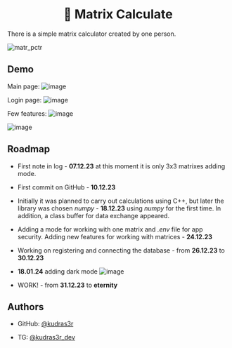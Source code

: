 # <div align="center">🎲 Matrix Calculate
</div>  


There is a simple matrix calculator created by one person.

![matr_pctr](https://github.com/kudras3r/MatrixCalculate/assets/109919639/99eaf8c2-e855-404b-9b06-ff93ec404bc3)


## Demo

Main page:
![image](https://github.com/kudras3r/MatrixCalculate/assets/109919639/d68a6175-3d90-43f8-9cab-cd94ffb63e49)

Login page: 
![image](https://github.com/kudras3r/MatrixCalculate/assets/109919639/51c814eb-c940-485e-a7be-d58df1ef075d)

Few features: 
![image](https://github.com/kudras3r/MatrixCalculate/assets/109919639/8092242e-942b-4316-9f18-b03c248a712a)

![image](https://github.com/kudras3r/MatrixCalculate/assets/109919639/ad7a8624-6936-4ba8-8b7e-dbe4a6572de1)



## Roadmap

- First note in log - **07.12.23** at this moment it is only 3x3 matrixes adding mode. 

- First commit on GitHub - **10.12.23**

- Initially it was planned to carry out calculations using C++, but later the library was chosen _numpy_ - **18.12.23** using _numpy_ for the first time. In addition, a class buffer for data exchange appeared.

- Adding a mode for working with one matrix and _.env_ file for app security. Adding new features for working with matrices - **24.12.23**

- Working on registering and connecting the database - from **26.12.23** to **30.12.23**

- **18.01.24** adding dark mode
  ![image](https://github.com/kudras3r/MatrixCalculate/assets/109919639/8e56a42c-9c4e-4a21-a56b-fa3baf6c3b97)


- WORK! - from **31.12.23** to **eternity**



## Authors

- GitHub: [@kudras3r](https://www.github.com/kudras3r)

- TG: [@kudras3r_dev](https://t.me/kudras3r_dev)
